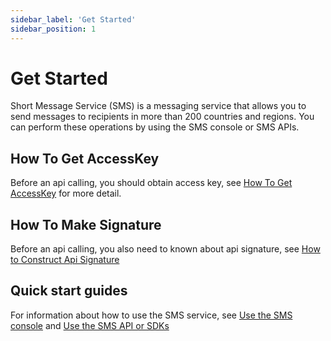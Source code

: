 ```yaml
---
sidebar_label: 'Get Started'
sidebar_position: 1
---
```


# Get Started

Short Message Service (SMS) is a messaging service that allows you to send messages to recipients in more than 200 countries and regions. You can perform these operations by using the SMS console or SMS APIs. 

## How To Get AccessKey

Before an api calling, you should obtain access key, see [How To Get AccessKey](./get-accesskey-1.md) for more detail.

## How To Make Signature

Before an api calling, you also need to known about api signature, see [How to Construct Api Signature](./signature-1.md)

## Quick start guides

For information about how to use the SMS service, see [Use the SMS console](./started/console.md) and [Use the SMS API or SDKs](./sdk/Introduction-1.md) 
